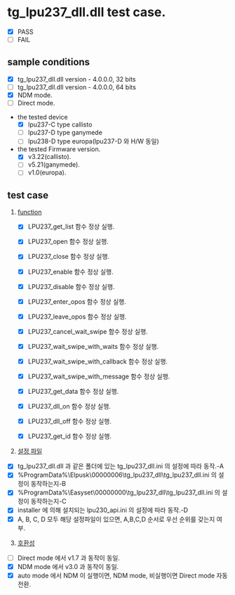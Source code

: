 # tg_lpu237_dll.dll test case.
* [x] PASS
* [ ] FAIL

## sample conditions
* [x] tg_lpu237_dll.dll version - 4.0.0.0, 32 bits
* [ ] tg_lpu237_dll.dll version - 4.0.0.0, 64 bits
* [x] NDM mode.
* [ ] Direct mode.

* the tested device
  * [x] lpu237-C type callisto
  * [ ] lpu237-D type ganymede
  * [ ] lpu238-D type europa(lpu237-D 와 H/W 동일)

* the tested Firmware version.
  * [x] v3.22(callisto).
  * [ ] v5.21(ganymede).
  * [ ] v1.0(europa).

## test case
1. <u>function</u>
	* [x] LPU237_get_list 함수 정상 실행.
	* [x] LPU237_open 함수 정상 실행.
	* [x] LPU237_close 함수 정상 실행.
	* [x] LPU237_enable 함수 정상 실행.
	* [x] LPU237_disable 함수 정상 실행.
	* [x] LPU237_enter_opos 함수 정상 실행.
	* [x] LPU237_leave_opos 함수 정상 실행.
	* [x] LPU237_cancel_wait_swipe 함수 정상 실행.
	* [x] LPU237_wait_swipe_with_waits 함수 정상 실행.
	* [x] LPU237_wait_swipe_with_callback 함수 정상 실행.
	* [x] LPU237_wait_swipe_with_message 함수 정상 실행.
	* [X] LPU237_get_data 함수 정상 실행.
	* [x] LPU237_dll_on 함수 정상 실행.
	* [x] LPU237_dll_off 함수 정상 실행.
	* [x] LPU237_get_id 함수 정상 실행.


2. <u>설정 파일</u>
  * [x] tg_lpu237_dll.dll 과 같은 폴더에 있는 tg_lpu237_dll.ini 의 설정에 따라 동작.-A
  * [x] %ProgramData%\Elpusk\00000006\tg_lpu237_dll\tg_lpu237_dll.ini 의 설정이 동작하는지-B
  * [x] %ProgramData%\Easyset\00000000\tg_lpu237_dll\tg_lpu237_dll.ini 의 설정이 동작하는지-C
  * [x] installer 에 의해 설치되는 lpu230_api.ini 의 설정에 따라 동작.-D
  * [x] A, B, C, D 모두 해당 설정파일이 있으면, A,B,C,D 순서로 우선 순위를 갖는지 여부.

3. <u>호환성</u>
  * [ ] Direct mode 에서 v1.7 과 동작이 동일.
  * [x] NDM mode 에서 v3.0 과 동작이 동일.
  * [x] auto mode 에서 NDM 이 실행이면, NDM mode, 비실행이면 Direct mode 자동 전환.

